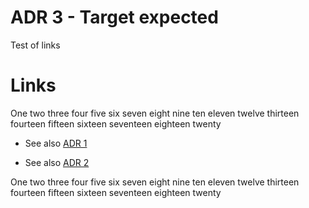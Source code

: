 <!--{{template.comment}}-->

# ADR 3 - Target expected

Test of links

# Links

One two three four five six seven
eight nine ten eleven twelve thirteen
fourteen fifteen sixteen seventeen
eighteen twenty

* See also [ADR 1](0001-first-link-target-expected.md)

<!--* {{{link.comment="See also"}}} [ADR {{{link.id="1"}}}]({{{link.file="0001-first-link-target-expected.md"}}})-->

* See also [ADR 2](0002-second-link-target-expected.md)

<!--* {{{link.comment="See also"}}} [ADR {{{link.id="2"}}}]({{{link.file="0002-second-link-target-expected.md"}}})-->


One two three four five six seven
eight nine ten eleven twelve thirteen
fourteen fifteen sixteen seventeen
eighteen twenty
